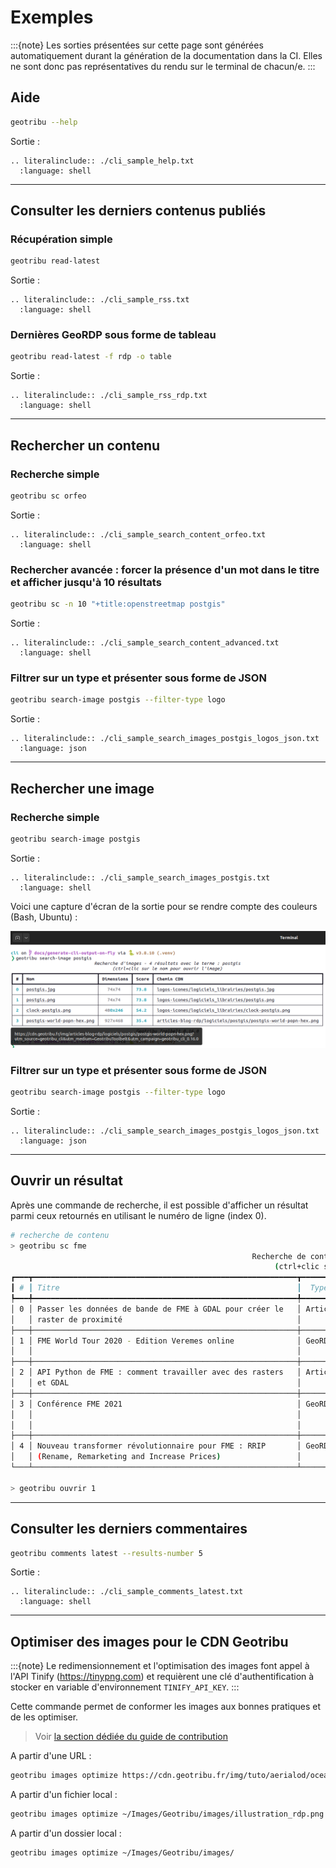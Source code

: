 # Exemples

:::{note}
Les sorties présentées sur cette page sont générées automatiquement durant la génération de la documentation dans la CI. Elles ne sont donc pas représentatives du rendu sur le terminal de chacun/e.
:::

## Aide

```sh
geotribu --help
```

Sortie :

```{eval-rst}
.. literalinclude:: ./cli_sample_help.txt
  :language: shell
```

----

## Consulter les derniers contenus publiés

### Récupération simple

```sh
geotribu read-latest
```

Sortie :

```{eval-rst}
.. literalinclude:: ./cli_sample_rss.txt
  :language: shell
```

### Dernières GeoRDP sous forme de tableau

```sh
geotribu read-latest -f rdp -o table
```

Sortie :

```{eval-rst}
.. literalinclude:: ./cli_sample_rss_rdp.txt
  :language: shell
```

----

## Rechercher un contenu

### Recherche simple

```sh
geotribu sc orfeo
```

Sortie :

```{eval-rst}
.. literalinclude:: ./cli_sample_search_content_orfeo.txt
  :language: shell
```

### Rechercher avancée : forcer la présence d'un mot dans le titre et afficher jusqu'à 10 résultats

```sh
geotribu sc -n 10 "+title:openstreetmap postgis"
```

Sortie :

```{eval-rst}
.. literalinclude:: ./cli_sample_search_content_advanced.txt
  :language: shell
```

### Filtrer sur un type et présenter sous forme de JSON

```sh
geotribu search-image postgis --filter-type logo
```

Sortie :

```{eval-rst}
.. literalinclude:: ./cli_sample_search_images_postgis_logos_json.txt
  :language: json
```

----

## Rechercher une image

### Recherche simple

```sh
geotribu search-image postgis
```

Sortie :

```{eval-rst}
.. literalinclude:: ./cli_sample_search_images_postgis.txt
  :language: shell
```

Voici une capture d'écran de la sortie pour se rendre compte des couleurs (Bash, Ubuntu) :

![Geotribu Toolbelt - Recherche d'images filtrée sous forme de tableau](../static/img/geotribu_search-image_postgis.png)

### Filtrer sur un type et présenter sous forme de JSON

```sh
geotribu search-image postgis --filter-type logo
```

Sortie :

```{eval-rst}
.. literalinclude:: ./cli_sample_search_images_postgis_logos_json.txt
  :language: json
```

----

## Ouvrir un résultat

Après une commande de recherche, il est possible d'afficher un résultat parmi ceux retournés en utilisant le numéro de ligne (index 0).

```sh
# recherche de contenu
> geotribu sc fme
                                                      Recherche de contenus - 5/61 résultats avec le terme : fme  
                                                           (ctrl+clic sur le titre pour ouvrir le contenu)  
┏━━━┳━━━━━━━━━━━━━━━━━━━━━━━━━━━━━━━━━━━━━━━━━━━━━━━━━━━━━━━━━━━┳━━━━━━━━━┳━━━━━━━━━━━━━━━━━━━━━┳━━━━━━━┳━━━━━━━━━━━━━━━━━━━━━━━━━━━━━━━━━━━━━━━━━━━━━━━━━━━━━━━━━━━━┓
┃ # ┃ Titre                                                     ┃  Type   ┃ Date de publication ┃ Score ┃                                                  Mots-clés ┃
┡━━━╇━━━━━━━━━━━━━━━━━━━━━━━━━━━━━━━━━━━━━━━━━━━━━━━━━━━━━━━━━━━╇━━━━━━━━━╇━━━━━━━━━━━━━━━━━━━━━╇━━━━━━━╇━━━━━━━━━━━━━━━━━━━━━━━━━━━━━━━━━━━━━━━━━━━━━━━━━━━━━━━━━━━━┩
│ 0 │ Passer les données de bande de FME à GDAL pour créer le   │ Article │    02 août 2022     │ 60.8  │                                     FME,GDAL,Python,raster │
│   │ raster de proximité                                       │         │                     │       │                                                            │
├───┼───────────────────────────────────────────────────────────┼─────────┼─────────────────────┼───────┼────────────────────────────────────────────────────────────┤
│ 1 │ FME World Tour 2020 - Edition Veremes online              │ GeoRDP  │     15 mai 2020     │ 57.8  │                        FME,GDAL,GeoMapFish,GeoServer,GRASS │
│   │                                                           │         │                     │       │                              GIS,OpenStreetMap,Python,QGIS │
├───┼───────────────────────────────────────────────────────────┼─────────┼─────────────────────┼───────┼────────────────────────────────────────────────────────────┤
│ 2 │ API Python de FME : comment travailler avec des rasters   │ Article │    02 août 2022     │ 56.3  │                                     FME,GDAL,Python,raster │
│   │ et GDAL                                                   │         │                     │       │                                                            │
├───┼───────────────────────────────────────────────────────────┼─────────┼─────────────────────┼───────┼────────────────────────────────────────────────────────────┤
│ 3 │ Conférence FME 2021                                       │ GeoRDP  │     21 mai 2021     │ 52.4  │                                             cadastre,carte │
│   │                                                           │         │                     │       │ routière,CloudCompare,ENSG,GraphHopper,IGN,OpenStreetMap,… │
│   │                                                           │         │                     │       │                                                       QGIS │
├───┼───────────────────────────────────────────────────────────┼─────────┼─────────────────────┼───────┼────────────────────────────────────────────────────────────┤
│ 4 │ Nouveau transformer révolutionnaire pour FME : RRIP       │ GeoRDP  │     12 mai 2023     │ 42.2  │ Afigéo,armée,cybersécurité,Discord,écosystème,FME,géomati… │
│   │ (Rename, Remarketing and Increase Prices)                 │         │                     │       │                                                            │
└───┴───────────────────────────────────────────────────────────┴─────────┴─────────────────────┴───────┴────────────────────────────────────────────────────────────┘
                                                                       Geotribu Toolbelt 0.16.0  
> geotribu ouvrir 1
```

----

## Consulter les derniers commentaires

```sh
geotribu comments latest --results-number 5
```

Sortie :

```{eval-rst}
.. literalinclude:: ./cli_sample_comments_latest.txt
  :language: shell
```

----

## Optimiser des images pour le CDN Geotribu

:::{note}
Le redimensionnement et l'optimisation des images font appel à l'API Tinify (<https://tinypng.com>) et requièrent une clé d'authentification à stocker en variable d'environnement `TINIFY_API_KEY`.
:::

Cette commande permet de conformer les images aux bonnes pratiques et de les optimiser.

> Voir [la section dédiée du guide de contribution](https://contribuer.geotribu.fr/guides/cdn-images-hebergement/#bonnes-pratiques)

A partir d'une URL :

```sh
geotribu images optimize https://cdn.geotribu.fr/img/tuto/aerialod/oceania_aerialod.jpg
```

A partir d'un fichier local :

```sh
geotribu images optimize ~/Images/Geotribu/images/illustration_rdp.png
```

A partir d'un dossier local :

```sh
geotribu images optimize ~/Images/Geotribu/images/
```
